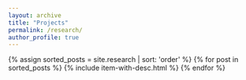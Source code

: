 ```yaml
---
layout: archive
title: "Projects"
permalink: /research/
author_profile: true
---
```


{% assign sorted_posts = site.research | sort: 'order' %}
{% for post in sorted_posts %}
  {% include item-with-desc.html %}
{% endfor %}
